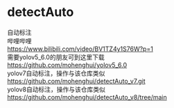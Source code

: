 # detectAuto
自动标注   
哔哩哔哩   
https://www.bilibili.com/video/BV1TZ4y1S76W?p=1   
需要yolov5_6.0的朋友可到这里下载   
https://github.com/mohenghui/yolov5_6.0    
yolov7自动标注，操作与该仓库类似   
https://github.com/mohenghui/detectAuto_v7.git   
yolov8自动标注，操作与该仓库类似   
https://github.com/mohenghui/detectAuto_v8/tree/main
